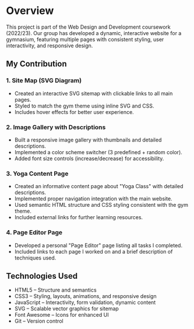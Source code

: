 # Overview
This project is part of the Web Design and Development coursework (2022/23). Our group has developed a dynamic, interactive website for a gymnasium, featuring multiple pages with consistent styling, user interactivity, and responsive design.

## My Contribution
### 1. Site Map (SVG Diagram)
- Created an interactive SVG sitemap with clickable links to all main pages.
- Styled to match the gym theme using inline SVG and CSS.
- Includes hover effects for better user experience.

### 2. Image Gallery with Descriptions
- Built a responsive image gallery with thumbnails and detailed descriptions.
- Implemented a color scheme switcher (3 predefined + random color).
- Added font size controls (increase/decrease) for accessibility.

### 3. Yoga Content Page
- Created an informative content page about "Yoga Class" with detailed descriptions.
- Implemented proper navigation integration with the main website.
- Used semantic HTML structure and CSS styling consistent with the gym theme.
- Included external links for further learning resources.

### 4. Page Editor Page
- Developed a personal "Page Editor" page listing all tasks I completed.
- Included links to each page I worked on and a brief description of techniques used.

## Technologies Used
 - HTML5 – Structure and semantics
- CSS3 – Styling, layouts, animations, and responsive design
- JavaScript – Interactivity, form validation, dynamic content
- SVG – Scalable vector graphics for sitemap
- Font Awesome – Icons for enhanced UI
- Git – Version control 

